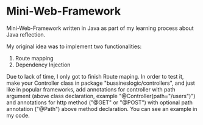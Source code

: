 # Mini-Web-Framework
Mini-Web-Framework written in Java as part of my learning process about Java reflection.

My original idea was to implement two functionalities:
 1. Route mapping
 2. Dependency Injection

Due to lack of time, I only got to finish Route maping. In order to test it, make your Controller class in package "bussineslogic/controllers", and just like in popular
 frameworks, add annotations for controller with path argument (above class declaration, example "@Controller(path="/users")") and annotations for http method 
 ("@GET" or "@POST") with optional path annotation ("@Path") above method declaration. You can see an example in my code.
